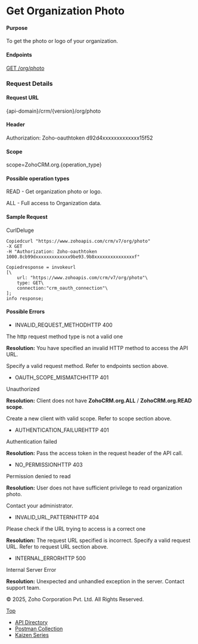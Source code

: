 
# Get Organization Photo

#### Purpose

To get the photo or logo of your organization.

#### Endpoints

[GET /org/photo](https://www.zoho.com/crm/developer/docs/api/v7/get-org-img.html)

### Request Details

#### Request URL

{api-domain}/crm/{version}/org/photo

#### Header

Authorization: Zoho-oauthtoken d92d4xxxxxxxxxxxxx15f52

#### Scope

scope=ZohoCRM.org.{operation\_type}

#### Possible operation types

READ - Get organization photo or logo.

ALL - Full access to Organization data.

#### Sample Request

CurlDeluge

``` curl
Copiedcurl "https://www.zohoapis.com/crm/v7/org/photo"
-X GET
-H "Authorization: Zoho-oauthtoken 1000.8cb99dxxxxxxxxxxxxx9be93.9b8xxxxxxxxxxxxxxxf"
```

``` deluge
Copiedresponse = invokeurl
[\
	url: "https://www.zohoapis.com/crm/v7/org/photo"\
	type: GET\
	connection:"crm_oauth_connection"\
];
info response;

```

#### Possible Errors

- INVALID\_REQUEST\_METHODHTTP 400



The http request method type is not a valid one

**Resolution:** You have specified an invalid HTTP method to access the API URL.

Specify a valid request method. Refer to endpoints section above.

- OAUTH\_SCOPE\_MISMATCHHTTP 401



Unauthorized

**Resolution:** Client does not have **ZohoCRM.org.ALL** / **ZohoCRM.org.READ scope**.

Create a new client with valid scope. Refer to scope section above.

- AUTHENTICATION\_FAILUREHTTP 401



Authentication failed

**Resolution:** Pass the access token in the request header of the API call.

- NO\_PERMISSIONHTTP 403



Permission denied to read

**Resolution:** User does not have sufficient privilege to read organization photo.

Contact your administrator.

- INVALID\_URL\_PATTERNHTTP 404



Please check if the URL trying to access is a correct one

**Resolution:** The request URL specified is incorrect. Specify a valid request URL. Refer to request URL section above.

- INTERNAL\_ERRORHTTP 500



Internal Server Error

**Resolution:** Unexpected and unhandled exception in the server. Contact support team.


© 2025, Zoho Corporation Pvt. Ltd. All Rights Reserved.

[Top](https://www.zoho.com/crm/developer/docs/api/v7/get-org-img.html#top)

- [API Directory](https://www.zoho.com/crm/developer/docs/api-directory.html?source_from=qlink_)
- [Postman Collection](https://www.postman.com/zohocrmdevelopers/workspace/zoho-crm-developers/overview?source_from=qlink_)
- [Kaizen Series](https://www.zoho.com/crm/developer/docs/kaizen-series-directory.html?source_from=qlink_)